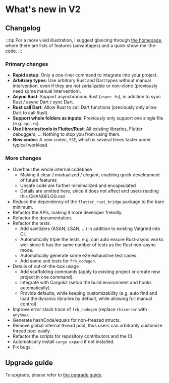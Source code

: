 # What's new in V2

## Changelog

:::tip
For a more vivid illustration, I suggest glancing through [the homepage](https://github.com/fzyzcjy/flutter_rust_bridge),
where there are lists of features (advantages) and a quick show-me-the-code.
:::

### Primary changes

* **Rapid setup**: Only a one-liner command to integrate into your project.
* **Arbitrary types**: Use arbitrary Rust and Dart types without manual intervention, even if they are not serializable or non-clone (previously need some manual intervention).
* **Async Rust**: Support asynchronous Rust (`async fn`), in addition to sync Rust / async Dart / sync Dart.
* **Rust call Dart**: Allow Rust to call Dart functions (previously only allow Dart to call Rust).
* **Support whole folders as inputs**: Previously only support one single file (e.g. `api.rs`).
* **Use libraries/tools in Flutter/Rust**: All existing libraries, Flutter debuggers, ... Nothing to stop you from using them.
* **New codec**: A new codec, `SSE`, which is several times faster under typical workload.

### More changes

* Overhaul the whole internal codebase
    * Making it clear / modualized / elegant, enabling quick development of future features
    * Unsafe code are further mimimalized and encapsulated
    * Details are omitted here, since it does not affect end users reading this CHANGELOG.md
* Reduce the dependency of the `flutter_rust_bridge` package to the bare minimum.
* Refactor the APIs, making it more developer friendly.
* Refactor the documentation.
* Refactor the tests.
    * Add sanitizers (ASAN, LSAN, ...) in addition to existing Valgrind into CI.
    * Automatically triple the tests, e.g. can auto ensure Rust-async works well since it has the same number of tests as the Rust non-async mode.
    * Automatically generate some e2e exhaustive test cases.
    * Add some unit tests for `frb_codegen`.
* Details of out-of-the-box usage
  * Add scaffolding commands (apply to existing project or create new project in one command).
  * Integrate with Cargokit (setup the build environment and hooks automatically).
  * Provide defaults, while keeping customizability (e.g. auto find and load the dynamic libraries by default, while allowing full manual control).
* Improve error stack trace of `frb_codegen` (replace `thiserror` with `anyhow`).
* Generate hashCode/equals for non-freezed structs.
* Remove global internal thread pool, thus users can arbitrarily customize thread pool easily.
* Refactor the scripts for repository contributors and the CI.
* Automatically install `cargo expand` if not installed.
* Fix bugs.

## Upgrade guide

To upgrade, please refer to [the upgrade guide](upgrade).
